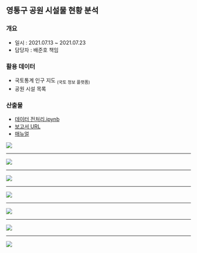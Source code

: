 ## 영통구 공원 시설물 현황 분석
### 개요
- 일시 : 2021.07.13 ~ 2021.07.23
- 담당자 : 배준호 책임

### 활용 데이터
 - 국토통계 인구 지도 <sub>(국토 정보 플랫폼)<sub/>
 - 공원 시설 목록

### 산출물
 - [데이터 전처리.ipynb](https://github.com/juunho/Suwon-2021/blob/1efaab59d091e8b5b506ac389fa762e8a228d2f0/Data%20Visualization/4.%20%EC%98%81%ED%86%B5%EA%B5%AC%20%EA%B3%B5%EC%9B%90%20%EC%8B%9C%EC%84%A4%EB%AC%BC%20%ED%98%84%ED%99%A9%20%EB%B6%84%EC%84%9D/%EB%8D%B0%EC%9D%B4%ED%84%B0%20%EC%A0%84%EC%B2%98%EB%A6%AC.ipynb)
 - [보고서 URL](http://27.101.101.188:20007/studio/exported/411314beac154c238105793c1514b36bc54355e88d594fd19e2c2d38bb395668)
 - [매뉴얼](https://github.com/juunho/Suwon-2021/blob/a6f12f10e193c810fb2e70fa75cfa706458437c5/Data%20Visualization/4.%20%EC%98%81%ED%86%B5%EA%B5%AC%20%EA%B3%B5%EC%9B%90%20%EC%8B%9C%EC%84%A4%EB%AC%BC%20%ED%98%84%ED%99%A9%20%EB%B6%84%EC%84%9D/%EC%98%81%ED%86%B5%EA%B5%AC%20%EA%B3%B5%EC%9B%90%20%EC%8B%9C%EC%84%A4%EB%AC%BC%20%ED%98%84%ED%99%A9%20%EB%B6%84%EC%84%9D%20%EB%A7%A4%EB%89%B4%EC%96%BC.pdf)
 
<img src="https://github.com/juunho/Suwon-2021/blob/140be6987239744f07f067d4d00fc4d165c48bce/Data%20Visualization/4.%20%EC%98%81%ED%86%B5%EA%B5%AC%20%EA%B3%B5%EC%9B%90%20%EC%8B%9C%EC%84%A4%EB%AC%BC%20%ED%98%84%ED%99%A9%20%EB%B6%84%EC%84%9D/IMAGE/IMG_1.png">

 ---
 
 <img src="https://github.com/juunho/Suwon-2021/blob/140be6987239744f07f067d4d00fc4d165c48bce/Data%20Visualization/4.%20%EC%98%81%ED%86%B5%EA%B5%AC%20%EA%B3%B5%EC%9B%90%20%EC%8B%9C%EC%84%A4%EB%AC%BC%20%ED%98%84%ED%99%A9%20%EB%B6%84%EC%84%9D/IMAGE/IMG_2.png">
 
---
 
 <img src="https://github.com/juunho/Suwon-2021/blob/140be6987239744f07f067d4d00fc4d165c48bce/Data%20Visualization/4.%20%EC%98%81%ED%86%B5%EA%B5%AC%20%EA%B3%B5%EC%9B%90%20%EC%8B%9C%EC%84%A4%EB%AC%BC%20%ED%98%84%ED%99%A9%20%EB%B6%84%EC%84%9D/IMAGE/IMG_3.png">
      
---
 
 <img src="https://github.com/juunho/Suwon-2021/blob/140be6987239744f07f067d4d00fc4d165c48bce/Data%20Visualization/4.%20%EC%98%81%ED%86%B5%EA%B5%AC%20%EA%B3%B5%EC%9B%90%20%EC%8B%9C%EC%84%A4%EB%AC%BC%20%ED%98%84%ED%99%A9%20%EB%B6%84%EC%84%9D/IMAGE/IMG_4.png">

---
 
 <img src="https://github.com/juunho/Suwon-2021/blob/140be6987239744f07f067d4d00fc4d165c48bce/Data%20Visualization/4.%20%EC%98%81%ED%86%B5%EA%B5%AC%20%EA%B3%B5%EC%9B%90%20%EC%8B%9C%EC%84%A4%EB%AC%BC%20%ED%98%84%ED%99%A9%20%EB%B6%84%EC%84%9D/IMAGE/IMG_5.png">
 
---
 
 <img src="https://github.com/juunho/Suwon-2021/blob/140be6987239744f07f067d4d00fc4d165c48bce/Data%20Visualization/4.%20%EC%98%81%ED%86%B5%EA%B5%AC%20%EA%B3%B5%EC%9B%90%20%EC%8B%9C%EC%84%A4%EB%AC%BC%20%ED%98%84%ED%99%A9%20%EB%B6%84%EC%84%9D/IMAGE/IMG_6.png">
 
 ---
 
 <img src="https://github.com/juunho/Suwon-2021/blob/140be6987239744f07f067d4d00fc4d165c48bce/Data%20Visualization/4.%20%EC%98%81%ED%86%B5%EA%B5%AC%20%EA%B3%B5%EC%9B%90%20%EC%8B%9C%EC%84%A4%EB%AC%BC%20%ED%98%84%ED%99%A9%20%EB%B6%84%EC%84%9D/IMAGE/IMG_7.png">
